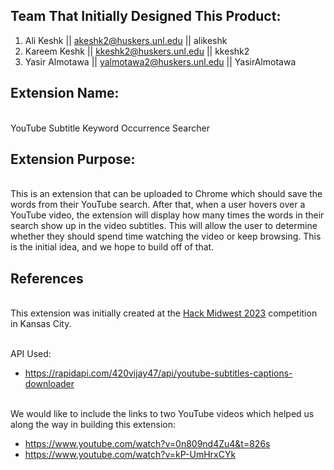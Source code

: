 ## Team That Initially Designed This Product:

1. Ali Keshk || akeshk2@huskers.unl.edu || alikeshk
2. Kareem Keshk || kkeshk2@huskers.unl.edu || kkeshk2
3. Yasir Almotawa || yalmotawa2@huskers.unl.edu || YasirAlmotawa


## Extension Name:

<br />YouTube Subtitle Keyword Occurrence Searcher<br />
## Extension Purpose:

<br />This is an extension that can be uploaded to Chrome which should save the words from their YouTube search. After that, when a user hovers over a YouTube video, the extension will display how many times the words in their search show up in the video subtitles. This will allow the user to determine whether they should spend time watching the video or keep browsing. This is the initial idea, and we hope to build off of that.<br />
## References

<br />This extension was initially created at the [Hack Midwest 2023](https://www.hackmidwest.com/) competition in Kansas City.<br />

<br>API Used:
* https://rapidapi.com/420vijay47/api/youtube-subtitles-captions-downloader</br>

<br />We would like to include the links to two YouTube videos which helped us along the way in building this extension:
* https://www.youtube.com/watch?v=0n809nd4Zu4&t=826s
* https://www.youtube.com/watch?v=kP-UmHrxCYk<br />